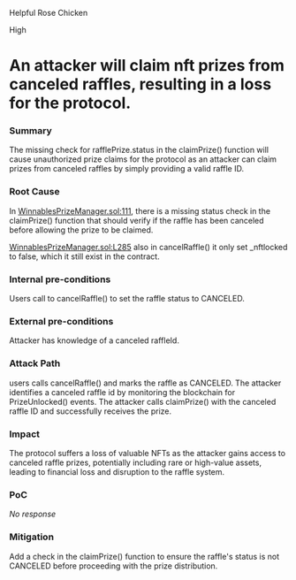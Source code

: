 Helpful Rose Chicken

High

# An attacker will claim nft prizes from canceled raffles, resulting in a loss for the protocol.

### Summary

The missing check for rafflePrize.status in the claimPrize() function will cause unauthorized prize claims for the protocol as an attacker can claim prizes from canceled raffles by simply providing a valid raffle ID.



### Root Cause

In [WinnablesPrizeManager.sol:111](https://github.com/sherlock-audit/2024-08-winnables-raffles/blob/main/public-contracts/contracts/WinnablesPrizeManager.sol#L111), there is a missing status check in the claimPrize() function that should verify if the raffle has been canceled before allowing the prize to be claimed.

[WinnablesPrizeManager.sol:L285](https://github.com/sherlock-audit/2024-08-winnables-raffles/blob/main/public-contracts/contracts/WinnablesPrizeManager.sol#L285) also in cancelRaffle() it only set _nftlocked to false, which it still exist in the contract.

### Internal pre-conditions

Users call to cancelRaffle() to set the raffle status to CANCELED.


### External pre-conditions

Attacker has knowledge of a canceled raffleId.


### Attack Path

users calls cancelRaffle() and marks the raffle as CANCELED.
The attacker identifies a canceled raffle id by monitoring the blockchain for PrizeUnlocked() events.
The attacker calls claimPrize() with the canceled raffle ID and successfully receives the prize.

### Impact
The protocol suffers a loss of valuable NFTs as the attacker gains access to canceled raffle prizes, potentially including rare or high-value assets, leading to financial loss and disruption to the raffle system.

### PoC

_No response_

### Mitigation

Add a check in the claimPrize() function to ensure the raffle's status is not CANCELED before proceeding with the prize distribution.